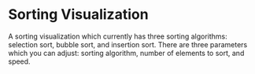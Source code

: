 # Sorting Visualization

A sorting visualization which currently has three sorting algorithms: selection sort, bubble sort, and insertion sort.
There are three parameters which you can adjust: sorting algorithm, number of elements to sort, and speed.
